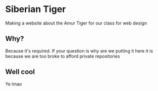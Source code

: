 # Siberian Tiger

Making a website about the Amur Tiger for our class for web design

## Why?

Because it's required. If your question is why are we putting it here it is because we are too broke to afford private repositories

## Well cool

Ye lmao